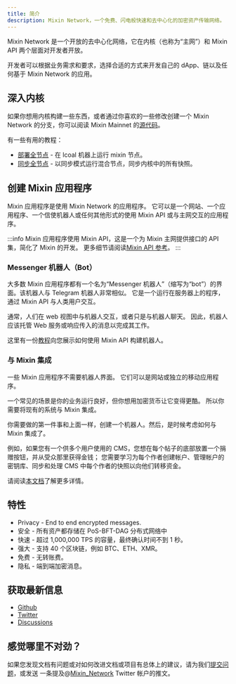 ```yaml
---
title: 简介
description: Mixin Network，一个免费、闪电般快速和去中心化的加密资产传输网络。
---
```


Mixin Network 是一个开放的去中心化网络，它在内核（也称为“主网”）和 Mixin API 两个层面对开发者开放。

开发者可以根据业务需求和要求，选择合适的方式来开发自己的 dApp、链以及任何基于 Mixin Network 的应用。


## 深入内核

如果你想用内核构建一些东西，或者通过你喜欢的一些修改创建一个 Mixin Network 的分支，你可以阅读 Mixin Mainnet 的[源代码](https://github.com/MixinNetwork/mixin)。


有一些有用的教程：

- [部署全节点](mainnet/guide/full-node-join) - 在 lcoal 机器上运行 mixin 节点。
- [同步全节点](mainnet/guide/sync-full-node) - 以同步模式运行混合节点，同步内核中的所有快照。

## 创建 Mixin 应用程序

Mixin 应用程序是使用 Mixin Network 的应用程序。 它可以是一个网站、一个应用程序、一个信使机器人或任何其他形式的使用 Mixin API 或与主网交互的应用程序。

:::info
Mixin 应用程序使用 Mixin API，这是一个为 Mixin 主网提供接口的 API 集，简化了 Mixin 的开发。 更多细节请阅读[Mixin API 参考](api/guide)。
:::

### Messenger 机器人（Bot）

大多数 Mixin 应用程序都有一个名为“Messenger 机器人”（缩写为“bot”）的界面。该机器人与 Telegram 机器人非常相似。 它是一个运行在服务器上的程序，通过 Mixin API 与人类用户交互。

通常，人们在 web 视图中与机器人交互，或者只是与机器人聊天。 因此，机器人应该托管 Web 服务或响应传入的消息以完成其工作。

这里有一份[教程](dapp/getting-started/create-dapp)向您展示如何使用 Mixin API 构建机器人。

### 与 Mixin 集成

一些 Mixin 应用程序不需要机器人界面。 它们可以是网站或独立的移动应用程序。

一个常见的场景是你的业务运行良好，但你想用加密货币让它变得更酷。 所以你需要将现有的系统与 Mixin 集成。

你需要做的第一件事和上面一样，创建一个机器人。然后，是时候考虑如何与 Mixin 集成了。

例如，如果您有一个供多个用户使用的 CMS，您想在每个帖子的底部放置一个捐赠按钮，并从受众那里获得金钱； 您需要学习为每个作者创建帐户、管理帐户的密钥库、同步和处理 CMS 中每个作者的快照以向他们转移资金。

请阅读[本文档](dapp/mixin-applications)了解更多详情。

## 特性

- Privacy - End to end encrypted messages.
- 安全 - 所有资产都存储在 PoS-BFT-DAG 分布式网络中
- 快速 - 超过 1,000,000 TPS 的容量，最终确认时间不到 1 秒。
- 强大 - 支持 40 个区块链，例如 BTC、ETH、XMR。
- 免费 - 无转账费。
- 隐私 - 端到端加密消息。

## 获取最新信息

- [Github](https://github.com/MixinNetwork)
- [Twitter](https://twitter.com/Mixin_Network)
- [Discussions](https://github.com/MixinNetwork/mixin/discussions)

## 感觉哪里不对劲？

如果您发现文档有问题或对如何改进文档或项目有总体上的建议，请为我们[提交问题](https://github.com/MixinNetwork/developers.mixin.one/issues)，或发送 一条提及@[Mixin_Network](https://twitter.com/Mixin_Network) Twitter 帐户的推文。
